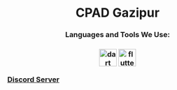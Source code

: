 <h1 align="center">
  <b>CPAD Gazipur</b>
</h1>
  
<h3 align="center">Languages and Tools We Use:<h3>
<p align="center" <a href="https://dart.dev" target="_blank" rel="noreferrer"> <img src="https://www.vectorlogo.zone/logos/dartlang/dartlang-icon.svg" alt="dart" width="40" height="40"/> </a> <a href="https://flutter.dev" target="_blank" rel="noreferrer"> <img src="https://www.vectorlogo.zone/logos/flutterio/flutterio-icon.svg" alt="flutter" width="40" height="40"/> </a> </p>

[Discord Server](https://discord.gg/KBmDrwJKRq)

